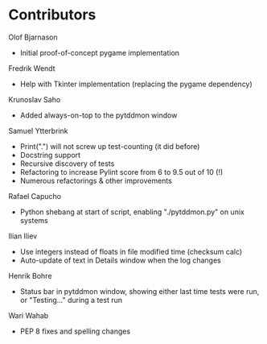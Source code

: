 Contributors
============

Olof Bjarnason
* Initial proof-of-concept pygame implementation

Fredrik Wendt
* Help with Tkinter implementation (replacing the pygame dependency)

Krunoslav Saho
* Added always-on-top to the pytddmon window

Samuel Ytterbrink
* Print(".") will not screw up test-counting (it did before)
* Docstring support
* Recursive discovery of tests
* Refactoring to increase Pylint score from 6 to 9.5 out of 10 (!)
* Numerous refactorings & other improvements

Rafael Capucho
* Python shebang at start of script, enabling "./pytddmon.py" on unix systems

Ilian Iliev
* Use integers instead of floats in file modified time (checksum calc)
* Auto-update of text in Details window when the log changes

Henrik Bohre
* Status bar in pytddmon window, showing either last time tests were run, or "Testing..." during a test run

Wari Wahab
* PEP 8 fixes and spelling changes
